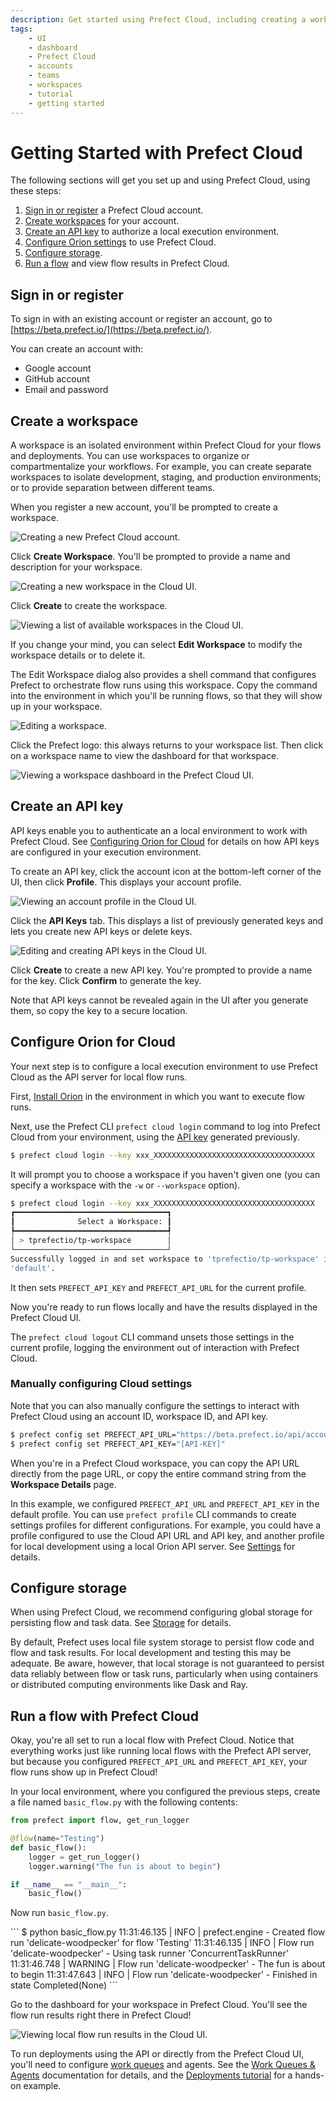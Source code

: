 ```yaml
---
description: Get started using Prefect Cloud, including creating a workspace and running a flow deployment.
tags:
    - UI
    - dashboard
    - Prefect Cloud
    - accounts
    - teams
    - workspaces
    - tutorial
    - getting started
---
```


# Getting Started with Prefect Cloud

The following sections will get you set up and using Prefect Cloud, using these steps:

1. [Sign in or register](#sign-in-or-register) a Prefect Cloud account.
2. [Create workspaces](#create-a-workspace) for your account.
3. [Create an API key](#create-an-api-key) to authorize a local execution environment.
4. [Configure Orion settings](#configure-orion-for-cloud) to use Prefect Cloud.
5. [Configure storage](#configure-storage).
6. [Run a flow](#run-a-flow-with-cloud) and view flow results in Prefect Cloud.

## Sign in or register

To sign in with an existing account or register an account, go to [https://beta.prefect.io/](https://beta.prefect.io/).

You can create an account with:

- Google account
- GitHub account
- Email and password

## Create a workspace

A workspace is an isolated environment within Prefect Cloud for your flows and deployments. You can use workspaces to organize or compartmentalize your workflows. For example, you can create separate workspaces to isolate development, staging, and production environments; or to provide separation between different teams.

When you register a new account, you'll be prompted to create a workspace.  

![Creating a new Prefect Cloud account.](/img/ui/cloud-new-login.png)

Click **Create Workspace**. You'll be prompted to provide a name and description for your workspace.

![Creating a new workspace in the Cloud UI.](/img/ui/cloud-workspace-details.png)

Click **Create** to create the workspace. 

![Viewing a list of available workspaces in the Cloud UI.](/img/ui/cloud-workspace-list.png)

If you change your mind, you can select **Edit Workspace** to modify the workspace details or to delete it.

The Edit Workspace dialog also provides a shell command that configures Prefect to orchestrate flow runs using this workspace. Copy the command into the environment in which you'll be running flows, so that they will show up in your workspace.

![Editing a workspace.](/img/ui/cloud-edit-workspace.png)

Click the Prefect logo: this always returns to your workspace list. Then click on a workspace name to view the dashboard for that workspace.

![Viewing a workspace dashboard in the Prefect Cloud UI.](/img/ui/cloud-workspace-dashboard.png)

## Create an API key

API keys enable you to authenticate an a local environment to work with Prefect Cloud. See [Configuring Orion for Cloud](#configuring-orion-for-cloud) for details on how API keys are configured in your execution environment.

To create an API key, click the account icon at the bottom-left corner of the UI, then click **Profile**. This displays your account profile.

![Viewing an account profile in the Cloud UI.](/img/ui/cloud-edit-profile.png)

Click the **API Keys** tab. This displays a list of previously generated keys and lets you create new API keys or delete keys.

![Editing and creating API keys in the Cloud UI.](/img/ui/cloud-api-keys.png)

Click **Create** to create a new API key. You're prompted to provide a name for the key. Click **Confirm** to generate the key.

Note that API keys cannot be revealed again in the UI after you generate them, so copy the key to a secure location.

## Configure Orion for Cloud

Your next step is to configure a local execution environment to use Prefect Cloud as the API server for local flow runs.

First, [Install Orion](/getting-started/installation/) in the environment in which you want to execute flow runs.

Next, use the Prefect CLI `prefect cloud login` command to log into Prefect Cloud from your environment, using the [API key](#create-an-api-key) generated previously.

```bash
$ prefect cloud login --key xxx_XXXXXXXXXXXXXXXXXXXXXXXXXXXXXXXXXXXX
```

It will prompt you to choose a workspace if you haven't given one (you can specify a workspace with the `-w` or `--workspace` option).

```bash
$ prefect cloud login --key xxx_XXXXXXXXXXXXXXXXXXXXXXXXXXXXXXXXXXXX
┏━━━━━━━━━━━━━━━━━━━━━━━━━━━━━━━━━━┓
┃              Select a Workspace: ┃
┡━━━━━━━━━━━━━━━━━━━━━━━━━━━━━━━━━━┩
│ > tprefectio/tp-workspace        │
└──────────────────────────────────┘
Successfully logged in and set workspace to 'tprefectio/tp-workspace' in profile:
'default'.
```

It then sets `PREFECT_API_KEY` and `PREFECT_API_URL` for the current profile.

Now you're ready to run flows locally and have the results displayed in the Prefect Cloud UI.

The `prefect cloud logout` CLI command unsets those settings in the current profile, logging the environment out of interaction with Prefect Cloud.

### Manually configuring Cloud settings

Note that you can also manually configure the settings to interact with Prefect Cloud using an account ID, workspace ID, and API key.

```BASH
$ prefect config set PREFECT_API_URL="https://beta.prefect.io/api/accounts/[ACCOUNT-ID]/workspaces/[WORKSPACE-ID]"
$ prefect config set PREFECT_API_KEY="[API-KEY]"
```

When you're in a Prefect Cloud workspace, you can copy the API URL directly from the page URL, or copy the entire command string from the **Workspace Details** page.

In this example, we configured `PREFECT_API_URL` and `PREFECT_API_KEY` in the default profile. You can use `prefect profile` CLI commands to create settings profiles for different configurations. For example, you could have a profile configured to use the Cloud API URL and API key, and another profile for local development using a local Orion API server. See [Settings](/concepts/settings/) for details.

## Configure storage 

When using Prefect Cloud, we recommend configuring global storage for persisting flow and task data. See [Storage](/concepts/storage/) for details.

By default, Prefect uses local file system storage to persist flow code and flow and task results. For local development and testing this may be adequate. Be aware, however, that local storage is not guaranteed to persist data reliably between flow or task runs, particularly when using containers or distributed computing environments like Dask and Ray.

## Run a flow with Prefect Cloud

Okay, you're all set to run a local flow with Prefect Cloud. Notice that everything works just like running local flows with the Prefect API server, but because you configured `PREFECT_API_URL` and `PREFECT_API_KEY`, your flow runs show up in Prefect Cloud!

In your local environment, where you configured the previous steps, create a file named `basic_flow.py` with the following contents:

```python
from prefect import flow, get_run_logger

@flow(name="Testing")
def basic_flow():
    logger = get_run_logger()
    logger.warning("The fun is about to begin")

if __name__ == "__main__":
    basic_flow()
```

Now run `basic_flow.py`.

<div class='termy'>
```
$ python basic_flow.py
11:31:46.135 | INFO    | prefect.engine - Created flow run 'delicate-woodpecker' for flow 'Testing'
11:31:46.135 | INFO    | Flow run 'delicate-woodpecker' - Using task runner 'ConcurrentTaskRunner'
11:31:46.748 | WARNING | Flow run 'delicate-woodpecker' - The fun is about to begin
11:31:47.643 | INFO    | Flow run 'delicate-woodpecker' - Finished in state Completed(None)
```
</div>

Go to the dashboard for your workspace in Prefect Cloud. You'll see the flow run results right there in Prefect Cloud!

![Viewing local flow run results in the Cloud UI.](/img/ui/cloud-flow-run.png)

To run deployments using the API or directly from the Prefect Cloud UI, you'll need to configure [work queues](/ui/work-queues/) and agents. See the [Work Queues & Agents](/concepts/work-queues/) documentation for details, and the [Deployments tutorial](/tutorials/deployments/#work-queues-and-agents) for a hands-on example.